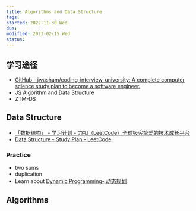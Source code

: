 ```yaml
---
title: Algorithms and Data Structure
tags:   
started: 2022-11-30 Wed
due: 
modified: 2023-02-15 Wed
status: 
---
```

## 学习途径
- [GitHub - jwasham/coding-interview-university: A complete computer science study plan to become a software engineer.](https://github.com/jwasham/coding-interview-university#lets-get-started)
- JS Algorithm and Data Structure
- ZTM-DS
## Data Structure
- [「数据结构」 - 学习计划 - 力扣（LeetCode）全球极客挚爱的技术成长平台](https://leetcode.cn/study-plan/data-structures/?progress=jnnzzqs)
- [Data Structure - Study Plan - LeetCode](https://leetcode.com/study-plan/data-structure/?progress=x3fworis)
### Practice
- two sums
- duplication
- Learn about <u>Dynamic Programming- 动态规划</u>
## Algorithms
